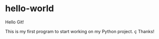 # hello-world

Hello Git!

This is my first program to start working on my Python project.
ç
Thanks!
